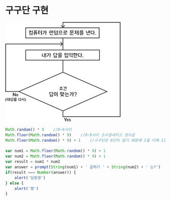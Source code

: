 # 구구단 구현

![](../.gitbook/assets/image%20%2814%29.png)

```javascript
Math.random() * 9    //0~9사이
Math.floor(Math.random() * 9)    //0~9사이 소수점내리고 정수값
Math.floor(Math.random() * 9) + 1    //구구단은 0단이 없기 때문에 1을 더해 1단부터!!

var num1 = Math.floor(Math.random() * 9) + 1
var num2 = Math.floor(Math.random() * 9) + 1
var result = num1 * num2
var answer = prompt(String(num1) + ' 곱하기 ' + String(num2) + ' 는?')
if(result === Number(answer)) {
    alert('딩동댕')
} else {
    alert('떙')
}

```

